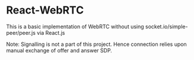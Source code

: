 # React-WebRTC

This is a basic implementation of WebRTC without using socket.io/simple-peer/peer.js via React.js

Note: Signalling is not a part of this project. Hence connection relies upon manual exchange of offer and answer SDP.
